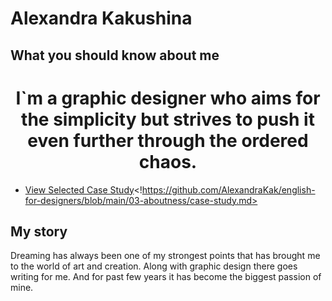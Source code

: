 # Alexandra Kakushina
## What you should know about me
<h1 align="center">I`m a graphic designer who aims for the simplicity but strives to push it even further through the ordered chaos.</h1>

- [View Selected Case Study](case-study.md)<!https://github.com/AlexandraKak/english-for-designers/blob/main/03-aboutness/case-study.md>

## My story
Dreaming has always been one of my strongest points that has brought me to the world of art and creation. Along with graphic design there goes writing for me. And for past few years it has become the biggest passion of mine.

